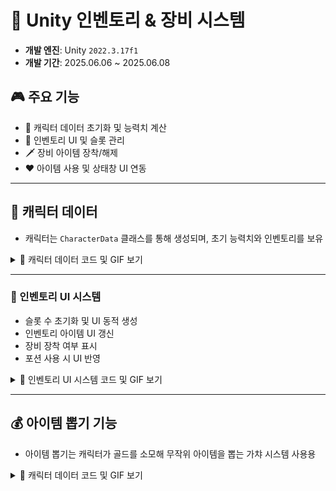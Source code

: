 # 🧰 Unity 인벤토리 & 장비 시스템
- **개발 엔진**: Unity `2022.3.17f1`
- **개발 기간**: 2025.06.06 ~ 2025.06.08

## 🎮 주요 기능
- 🧍 캐릭터 데이터 초기화 및 능력치 계산
- 🎒 인벤토리 UI 및 슬롯 관리
- 🗡️ 장비 아이템 장착/해제 
- ❤️ 아이템 사용 및 상태창 UI 연동

---

## 🧍 캐릭터 데이터 
 - 캐릭터는 `CharacterData` 클래스를 통해 생성되며, 초기 능력치와 인벤토리를 보유
<details>
<summary>🔽 캐릭터 데이터 코드 및 GIF 보기</summary>
<div align="center">

<img src="https://github.com/user-attachments/assets/6f860190-2d74-4fc4-87b4-1099ad700046" alt="캐릭터 데이터 " width="600"/>
</div>

  ### 1️⃣ 캐릭터 데이터 클래스

  ```csharp
[System.Serializable]
public class CharacterData
{
    public string Name;
    public int Level;
    public int Gold;
    public int AttackPower;
    public int Defense;
    public int Health;
    public int Critical;
    public List<Item> Inventory;
}
```

  ### 2️⃣ 초기화 예시

  ```csharp
void Start()
{
    CharacterData data = CreateCharacterData();
    SetData(data);
    UpdatePlayerStats();
}
```
</details>

---

### 🎒 인벤토리 UI 시스템
 - 슬롯 수 초기화 및 UI 동적 생성
 - 인벤토리 아이템 UI 갱신
 - 장비 장착 여부 표시
 - 포션 사용 시 UI 반영
<details>
<summary>🔽 인벤토리 UI 시스템 코드 및 GIF 보기</summary>

  ### 1️⃣ 전체 슬롯 UI 갱신

  ```csharp
public void RefreshAllSlots()
{
    List<Item> items = GameManager.Instance.Player().Inventory;

    for (int i = 0; i < _slotCount; i++)
    {
        if (i < items.Count)
        {
            bool isEquipped = GameManager.Instance.Player().IsEquipped(items[i]);
            _inventory[i].SetItem(items[i], isEquipped);
        }
        else
        {
            _inventory[i].SetItem(null);
        }

        _inventory[i].gameObject.SetActive(true);
    }

    UpdateCurrentSlotCount();
}
```

 ### 2️⃣ 장비 장착 및 해제
<div align="center">
<img src="https://github.com/user-attachments/assets/7419b871-06de-493e-97e8-18c0e03ffee5" alt="장비 장착 및 해제" width="600"/>
</div>

  ```csharp
public void Equip(Item item)
{
    if (item.Type != ItemType.Equipment) return;
    if (!Inventory.Contains(item)) return;
    if (_equippedItems.Contains(item)) return;

    // 같은 타입 장비 해제
    Item checkItem = _equippedItems.FirstOrDefault(i => i.Type == item.Type);
    if (checkItem != null)
    {
        _equippedItems.Remove(checkItem);
    }

    _equippedItems.Add(item);
}
```

 ### 3️⃣ 슬롯 클릭시 장비 장착/해제 혹은 포션 사용
<div align="center">
<img src="https://github.com/user-attachments/assets/23545b53-c6c2-4f93-8534-bf656d63f6d9" alt="슬롯 클릭시 장비 장착/해제 혹은 포션 사용" width="600"/>
</div>

  ```csharp
private void ClickSlot()
{
    if (_item == null) return;

    Character player = GameManager.Instance.Player();

    if (_item.Type == ItemType.Equipment)
    {
        if (_isEquipped)
        {
            player.UnEquip(_item);
            _isEquipped = false;
        }
        else
        {
            player.Equip(_item);
            _isEquipped = true;
        }
    }
    else if (_item.Type == ItemType.Potion)
    {
        player.UseItem(_item);
        UIManager.Instance.UIInventory().ItemUsed(_item);
        return;
    }

    UIManager.Instance.UIInventory().RefreshAllSlots();
    UIManager.Instance.UIStatus().UpdateStatusUI(player);
}
```
</details>

---

## 💰 아이템 뽑기 기능
 - 아이템 뽑기는 캐릭터가 골드를 소모해 무작위 아이템을 뽑는 가챠 시스템 사용용
<details>
<summary>🔽 캐릭터 데이터 코드 및 GIF 보기</summary>
<div align="center">

<img src="https://github.com/user-attachments/assets/6f860190-2d74-4fc4-87b4-1099ad700046" alt="캐릭터 데이터 " width="600"/>
</div>

  ### 1️⃣ 가챠 핵심 로직

  ```csharp
public Item Roll()
{
    // 골드가 부족하면 null 반환
    if (GameManager.Instance.Player().Gold < 100) return null;


    // 확률 기반으로 희귀도 결정
    float rand = Random.value;
    RarityType rarity = rand switch
    {
        < 0.5f => RarityType.Common,
        < 0.8f => RarityType.Rare,
        < 0.95f => RarityType.Epic,
        _ => RarityType.Legendary
    };
    // 이미 가지고 있는 아이템 제외
    var owned = GameManager.Instance.Player().Inventory;
    var selected = _pool.Where(i => i.Rarity == rarity && !owned.Contains(i)).ToList();
    if (selected.Count == 0) return null;

    // 슬롯 UI 및 골드 정보 갱신
    UIManager.Instance.UIInventory().UpdateCurrentSlotCount();
    GameManager.Instance.Player().UseGold(100);
    UIManager.Instance.UIMainMene().UpdateGoldText(GameManager.Instance.Player());
    return selected[Random.Range(0, selected.Count)];
}
```
</details>

